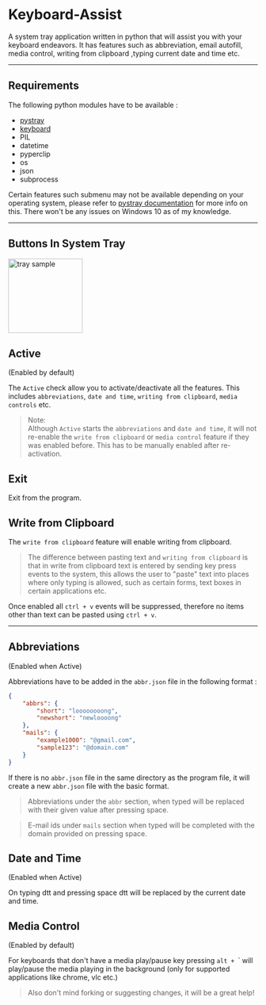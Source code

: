 # Keyboard-Assist
A system tray application written in python that will assist you with your keyboard endeavors. It has features such as abbreviation, email autofill, media control, writing from clipboard ,typing current date and time etc.

---

## Requirements
   The following python modules have to be available :
 - [pystray](https://github.com/moses-palmer/pystray)
 - [keyboard](https://github.com/boppreh/keyboard)
 - PIL
 - datetime
 - pyperclip
 - os
 - json
 - subprocess

  Certain features such submenu may not be available depending on your operating system, please refer to [pystray documentation](https://pystray.readthedocs.io/en/latest/usage.html) for more info on this. There won't be any issues on Windows 10 as of my knowledge.

---

## Buttons In System Tray
<img alt="tray sample" height = 150 src="https://user-images.githubusercontent.com/64970593/134365306-15e599ed-d4e1-4efc-8699-996d51515ca9.png">


## Active
(Enabled by default)

The `Active` check allow you to activate/deactivate all the features. This includes `abbreviations`, `date and time`, `writing from clipboard`, `media controls` etc.

> Note: <br>
Although `Active` starts the `abbreviations` and `date and time`, it will not re-enable the `write from clipboard` or `media control` feature if they was enabled before. This has to be manually enabled after re-activation.

## Exit
Exit from the program.

## Write from Clipboard
The `write from clipboard` feature will enable writing from clipboard.
> The difference between pasting text and `writing from clipboard` is that in write from clipboard text is entered by sending key press events to the system, this allows the user to "paste" text into places where only typing is allowed, such as certain forms, text boxes in certain applications etc.

Once enabled all `ctrl + v` events will be suppressed, therefore no items other than text can be pasted using `ctrl + v`.

---

## Abbreviations
(Enabled when Active)

Abbreviations have to be added in the `abbr.json` file in the following format :
```json
{
    "abbrs": {
        "short": "loooooooong",
        "newshort": "newloooong"
    },
    "mails": {
        "example1000": "@gmail.com",
        "sample123": "@domain.com"
    }
}
```
If there is no `abbr.json` file in the same directory as the program file, it will create a new `abbr.json` file with the basic format.

> Abbreviations under the `abbr` section, when typed will be replaced with their given value after pressing space.

> E-mail ids under `mails` section when typed will be completed with the domain provided on pressing space.

## Date and Time
(Enabled when Active)

On typing dtt and pressing space dtt will be replaced by the current date and time.

## Media Control
(Enabled by default)

For keyboards that don't have a  media play/pause key pressing `alt + `\` will play/pause the media playing in the background (only for supported applications like chrome, vlc etc.)

> Also don't mind forking or suggesting changes, it will be a great help!
